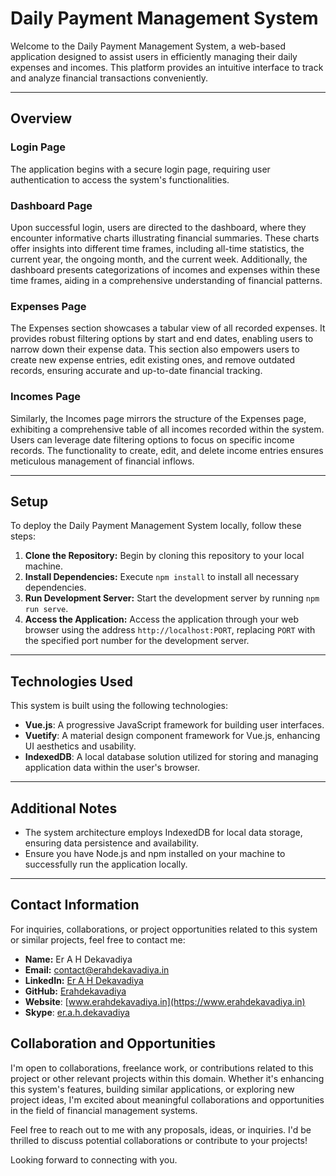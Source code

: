 # Daily Payment Management System

Welcome to the Daily Payment Management System, a web-based application designed to assist users in efficiently managing their daily expenses and incomes. This platform provides an intuitive interface to track and analyze financial transactions conveniently.

---

## Overview

### Login Page
The application begins with a secure login page, requiring user authentication to access the system's functionalities.

### Dashboard Page
Upon successful login, users are directed to the dashboard, where they encounter informative charts illustrating financial summaries. These charts offer insights into different time frames, including all-time statistics, the current year, the ongoing month, and the current week. Additionally, the dashboard presents categorizations of incomes and expenses within these time frames, aiding in a comprehensive understanding of financial patterns.

### Expenses Page
The Expenses section showcases a tabular view of all recorded expenses. It provides robust filtering options by start and end dates, enabling users to narrow down their expense data. This section also empowers users to create new expense entries, edit existing ones, and remove outdated records, ensuring accurate and up-to-date financial tracking.

### Incomes Page
Similarly, the Incomes page mirrors the structure of the Expenses page, exhibiting a comprehensive table of all incomes recorded within the system. Users can leverage date filtering options to focus on specific income records. The functionality to create, edit, and delete income entries ensures meticulous management of financial inflows.

---

## Setup

To deploy the Daily Payment Management System locally, follow these steps:

1. **Clone the Repository:** Begin by cloning this repository to your local machine.
2. **Install Dependencies:** Execute `npm install` to install all necessary dependencies.
3. **Run Development Server:** Start the development server by running `npm run serve`.
4. **Access the Application:** Access the application through your web browser using the address `http://localhost:PORT`, replacing `PORT` with the specified port number for the development server.

---

## Technologies Used

This system is built using the following technologies:

- **Vue.js**: A progressive JavaScript framework for building user interfaces.
- **Vuetify**: A material design component framework for Vue.js, enhancing UI aesthetics and usability.
- **IndexedDB**: A local database solution utilized for storing and managing application data within the user's browser.

---

## Additional Notes

- The system architecture employs IndexedDB for local data storage, ensuring data persistence and availability.
- Ensure you have Node.js and npm installed on your machine to successfully run the application locally.

---

## Contact Information

For inquiries, collaborations, or project opportunities related to this system or similar projects, feel free to contact me:

- **Name:** Er A H Dekavadiya
- **Email:** [contact@erahdekavadiya.in](mailto:contact@erahdekavadiya.in)
- **LinkedIn:** [Er A H Dekavadiya](https://www.linkedin.com/in/er-a-h-dekavadiya)
- **GitHub:** [Erahdekavadiya](https://github.com/Erahdekavadiya/)
- **Website**: [www.erahdekavadiya.in](https://www.erahdekavadiya.in)
- **Skype**: [er.a.h.dekavadiya](skype:er.a.h.dekavadiya)

## Collaboration and Opportunities

I'm open to collaborations, freelance work, or contributions related to this project or other relevant projects within this domain. Whether it's enhancing this system's features, building similar applications, or exploring new project ideas, I'm excited about meaningful collaborations and opportunities in the field of financial management systems.

Feel free to reach out to me with any proposals, ideas, or inquiries. I'd be thrilled to discuss potential collaborations or contribute to your projects!

Looking forward to connecting with you.